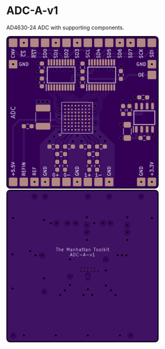 # ADC-A-v1

AD4630-24 ADC with supporting components.

<img src="/images/application specific/ADC-A-v1/ADC-A-v1-Top.png" width="400">

<img src="/images/application specific/ADC-A-v1/ADC-A-v1-Bottom.png" width="400">

